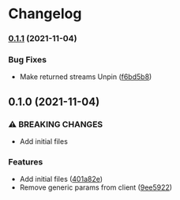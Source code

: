 # Changelog

### [0.1.1](https://www.github.com/Overmuse/rest-client/compare/v0.1.0...v0.1.1) (2021-11-04)


### Bug Fixes

* Make returned streams Unpin ([f6bd5b8](https://www.github.com/Overmuse/rest-client/commit/f6bd5b8ac24e17d1f75d64107e1321a8a745e135))

## 0.1.0 (2021-11-04)


### ⚠ BREAKING CHANGES

* Add initial files

### Features

* Add initial files ([401a82e](https://www.github.com/Overmuse/rest-client/commit/401a82e8505f398cbb0013a9ff8e7828539f4ae9))
* Remove generic params from client ([9ee5922](https://www.github.com/Overmuse/rest-client/commit/9ee592269a60400b3d2b64d64e459533536e3835))

